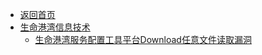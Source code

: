- [返回首页](/)
- [生命港湾信息技术](生命港湾信息技术/)
  - [生命港湾服务配置工具平台Download任意文件读取漏洞](生命港湾信息技术/生命港湾服务配置工具平台Download任意文件读取漏洞.md)

